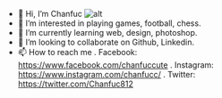- 👋 Hi, I’m Chanfuc
![alt](https://i.pinimg.com/originals/23/19/15/2319154c02c001f8a583703689de9048.gif)
- 👀 I’m interested in playing games, football, chess.
- 🌱 I’m currently learning web, design, photoshop.
- 💞️ I’m looking to collaborate on Github, Linkedin.
- 📫 How to reach me 
    . Facebook: https://www.facebook.com/chanfuccute
    . Instagram: https://www.instagram.com/chanfucc/
    . Twitter: https://twitter.com/Chanfuc812

<!---
Chanfuc812/Chanfuc812 is a ✨ special ✨ repository because its `README.md` (this file) appears on your GitHub profile.
You can click the Preview link to take a look at your changes.
--->

